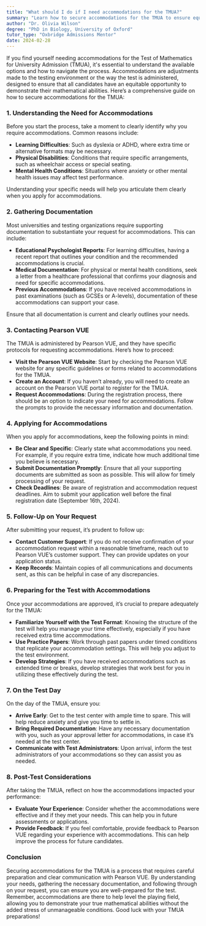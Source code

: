 ```yaml
---
title: "What should I do if I need accommodations for the TMUA?"
summary: "Learn how to secure accommodations for the TMUA to ensure equitable testing conditions tailored to your needs."
author: "Dr. Olivia Wilson"
degree: "PhD in Biology, University of Oxford"
tutor_type: "Oxbridge Admissions Mentor"
date: 2024-02-28
---
```


If you find yourself needing accommodations for the Test of Mathematics for University Admission (TMUA), it's essential to understand the available options and how to navigate the process. Accommodations are adjustments made to the testing environment or the way the test is administered, designed to ensure that all candidates have an equitable opportunity to demonstrate their mathematical abilities. Here’s a comprehensive guide on how to secure accommodations for the TMUA:

### 1. **Understanding the Need for Accommodations**

Before you start the process, take a moment to clearly identify why you require accommodations. Common reasons include:

- **Learning Difficulties**: Such as dyslexia or ADHD, where extra time or alternative formats may be necessary.
- **Physical Disabilities**: Conditions that require specific arrangements, such as wheelchair access or special seating.
- **Mental Health Conditions**: Situations where anxiety or other mental health issues may affect test performance.

Understanding your specific needs will help you articulate them clearly when you apply for accommodations.

### 2. **Gathering Documentation**

Most universities and testing organizations require supporting documentation to substantiate your request for accommodations. This can include:

- **Educational Psychologist Reports**: For learning difficulties, having a recent report that outlines your condition and the recommended accommodations is crucial.
- **Medical Documentation**: For physical or mental health conditions, seek a letter from a healthcare professional that confirms your diagnosis and need for specific accommodations.
- **Previous Accommodations**: If you have received accommodations in past examinations (such as GCSEs or A-levels), documentation of these accommodations can support your case.

Ensure that all documentation is current and clearly outlines your needs.

### 3. **Contacting Pearson VUE**

The TMUA is administered by Pearson VUE, and they have specific protocols for requesting accommodations. Here’s how to proceed:

- **Visit the Pearson VUE Website**: Start by checking the Pearson VUE website for any specific guidelines or forms related to accommodations for the TMUA.
- **Create an Account**: If you haven’t already, you will need to create an account on the Pearson VUE portal to register for the TMUA.
- **Request Accommodations**: During the registration process, there should be an option to indicate your need for accommodations. Follow the prompts to provide the necessary information and documentation.

### 4. **Applying for Accommodations**

When you apply for accommodations, keep the following points in mind:

- **Be Clear and Specific**: Clearly state what accommodations you need. For example, if you require extra time, indicate how much additional time you believe is necessary.
- **Submit Documentation Promptly**: Ensure that all your supporting documents are submitted as soon as possible. This will allow for timely processing of your request.
- **Check Deadlines**: Be aware of registration and accommodation request deadlines. Aim to submit your application well before the final registration date (September 16th, 2024).

### 5. **Follow-Up on Your Request**

After submitting your request, it’s prudent to follow up:

- **Contact Customer Support**: If you do not receive confirmation of your accommodation request within a reasonable timeframe, reach out to Pearson VUE’s customer support. They can provide updates on your application status.
- **Keep Records**: Maintain copies of all communications and documents sent, as this can be helpful in case of any discrepancies.

### 6. **Preparing for the Test with Accommodations**

Once your accommodations are approved, it’s crucial to prepare adequately for the TMUA:

- **Familiarize Yourself with the Test Format**: Knowing the structure of the test will help you manage your time effectively, especially if you have received extra time accommodations.
- **Use Practice Papers**: Work through past papers under timed conditions that replicate your accommodation settings. This will help you adjust to the test environment.
- **Develop Strategies**: If you have received accommodations such as extended time or breaks, develop strategies that work best for you in utilizing these effectively during the test.

### 7. **On the Test Day**

On the day of the TMUA, ensure you:

- **Arrive Early**: Get to the test center with ample time to spare. This will help reduce anxiety and give you time to settle in.
- **Bring Required Documentation**: Have any necessary documentation with you, such as your approval letter for accommodations, in case it’s needed at the test center.
- **Communicate with Test Administrators**: Upon arrival, inform the test administrators of your accommodations so they can assist you as needed.

### 8. **Post-Test Considerations**

After taking the TMUA, reflect on how the accommodations impacted your performance:

- **Evaluate Your Experience**: Consider whether the accommodations were effective and if they met your needs. This can help you in future assessments or applications.
- **Provide Feedback**: If you feel comfortable, provide feedback to Pearson VUE regarding your experience with accommodations. This can help improve the process for future candidates.

### Conclusion

Securing accommodations for the TMUA is a process that requires careful preparation and clear communication with Pearson VUE. By understanding your needs, gathering the necessary documentation, and following through on your request, you can ensure you are well-prepared for the test. Remember, accommodations are there to help level the playing field, allowing you to demonstrate your true mathematical abilities without the added stress of unmanageable conditions. Good luck with your TMUA preparations!
    